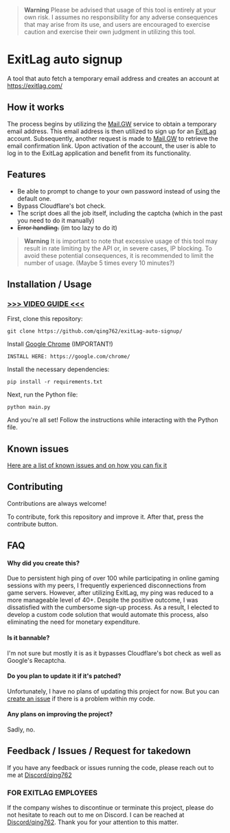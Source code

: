 > **Warning**
> Please be advised that usage of this tool is entirely at your own risk. I assumes no responsibility for any adverse consequences that may arise from its use, and users are encouraged to exercise caution and exercise their own judgment in utilizing this tool.

# ExitLag auto signup

A tool that auto fetch a temporary email address and creates an account at https://exitlag.com/

## How it works

The process begins by utilizing the [Mail.GW](https://mail.gw/) service to obtain a temporary email address. This email address is then utilized to sign up for an [ExitLag](https://exitlag.com) account. Subsequently, another request is made to [Mail.GW](https://mail.gw/) to retrieve the email confirmation link. Upon activation of the account, the user is able to log in to the ExitLag application and benefit from its functionality.


## Features

- Be able to prompt to change to your own password instead of using the default one.
- Bypass Cloudflare's bot check.
- The script does all the job itself, including the captcha (which in the past you need to do it manually)
- ~~Error handling.~~ (im too lazy to do it)

> **Warning**
> It is important to note that excessive usage of this tool may result in rate limiting by the API or, in severe cases, IP blocking. To avoid these potential consequences, it is recommended to limit the number of usage. (Maybe 5 times every 10 minutes?)
## Installation / Usage

### [>>> VIDEO GUIDE <<<](https://qing762.is-a.dev/exitlag-guide)

First, clone this repository:
```shell
git clone https://github.com/qing762/exitLag-auto-signup/
```
Install [Google Chrome](https://google.com/chrome/) (IMPORTANT!)
```shell
INSTALL HERE: https://google.com/chrome/
```

Install the necessary dependencies:
```shell
pip install -r requirements.txt
```

Next, run the Python file:
```shell
python main.py
```

And you're all set! Follow the instructions while interacting with the Python file.

## Known issues
[Here are a list of known issues and on how you can fix it](https://github.com/qing762/exitlag-auto-signup/discussions/4)

## Contributing

Contributions are always welcome!

To contribute, fork this repository and improve it. After that, press the contribute button.
## FAQ
#### Why did you create this?

Due to persistent high ping of over 100 while participating in online gaming sessions with my peers, I frequently experienced disconnections from game servers. However, after utilizing ExitLag, my ping was reduced to a more manageable level of 40+. Despite the positive outcome, I was dissatisfied with the cumbersome sign-up process. As a result, I elected to develop a custom code solution that would automate this process, also eliminating the need for monetary expenditure.

#### Is it bannable?

I'm not sure but mostly it is as it bypasses Cloudflare's bot check as well as Google's Recaptcha.


#### Do you plan to update it if it's patched?

Unfortunately, I have no plans of updating this project for now. But you can [create an issue](https://github.com/qing762/exitLag-auto-signup/issues/new/) if there is a problem within my code.


#### Any plans on improving the project?

Sadly, no.


## Feedback / Issues / Request for takedown

If you have any feedback or issues running the code, please reach out to me at [Discord/qing762](https://discord.com/users/635765555277725696)

### FOR EXITLAG EMPLOYEES 

If the company wishes to discontinue or terminate this project, please do not hesitate to reach out to me on Discord. I can be reached at [Discord/qing762](https://discord.com/users/635765555277725696). Thank you for your attention to this matter.

